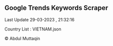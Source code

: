 

## Google Trends Keywords Scraper 
 
Last Update 29-03-2023 , 21:32:16

Country List :
VIETNAM.json



© Abdul Muttaqin 
